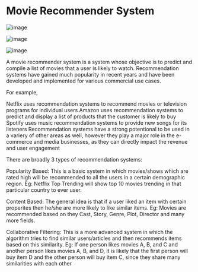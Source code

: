 # Movie Recommender System

![image](https://user-images.githubusercontent.com/98437584/207579321-a6fc1149-aea5-49de-bce4-a245ac9fe83c.png)

![image](https://user-images.githubusercontent.com/98437584/207579079-d1e91b82-bbf2-4af7-a92c-b358b4c610dc.png)

![image](https://user-images.githubusercontent.com/98437584/207579183-423a8f57-e3ff-469f-9c10-dac84e7263f6.png)

A movie recommender system is a system whose objective is to predict and compile a list of movies that a user is likely to watch. Recommendation systems have gained much popularity in recent years and have been developed and implemented for various commercial use cases.

For example,

Netflix uses recommendation systems to recommend movies or television programs for individual users
Amazon uses recommendation systems to predict and display a list of products that the customer is likely to buy
Spotify uses music recommendation systems to provide new songs for its listeners
Recommendation systems have a strong potentional to be used in a variery of other areas as well, however they play a major role in the e-commerce and media businesses, as they can directly impact the revenue and user engagement

There are broadly 3 types of recommendation systems:

Popularity Based: This is a basic system in which movies/shows which are rated high will be recommended to all the users in a certain demographic region. Eg: Netflix Top Trending will show top 10 movies trending in that particular country to ever user.

Content Based: The general idea is that if a user liked an item with certain properites then he/she are more likely to like similar items. Eg: Movies are recommended based on they Cast, Story, Genre, Plot, Director and many more fields.

Collaborative Filtering: This is a more advanced system in which the algorithm tries to find similar users/articles and then recommends items based on this similarity. Eg: If one person likes movies A, B, and C and another person likes movies A, B, and D, it is likely that the first person will buy item D and the other person will buy item C, since they share many similarities with each other
